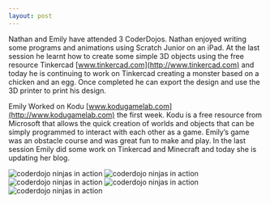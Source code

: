 ```yaml
---
layout: post
---
```

Nathan and Emily have attended 3 CoderDojos. Nathan enjoyed writing some programs and animations using Scratch Junior on an iPad. At the last session he learnt how to create some simple 3D objects using the free resource Tinkercad [www.tinkercad.com](http://www.tinkercad.com) and today he is continuing to work on Tinkercad creating a monster based on a chicken and an egg. Once completed he can export the design and use the 3D printer to print his design.

Emily Worked on Kodu [www.kodugamelab.com](http://www.kodugamelab.com) the first week. Kodu is a free resource from Microsoft that allows the quick creation of worlds and objects that can be simply programmed to interact with each other as a game.  Emily’s game was an obstacle course and was great fun to make and play. In the last session Emily did some work on Tinkercad and Minecraft and today she is updating her blog.


![coderdojo ninjas in action](http://theblog.is/lac/files/2015/04/IMG_1055-300x200.jpg "coderdojo ninjas in action")
![coderdojo ninjas in action](http://theblog.is/lac/files/2015/04/IMG_1056-300x200.jpg "coderdojo ninjas in action")
![coderdojo ninjas in action](http://theblog.is/lac/files/2015/04/IMG_1057-300x200.jpg "coderdojo ninjas in action")
![coderdojo ninjas in action](http://theblog.is/lac/files/2015/04/IMG_1058-300x200.jpg "coderdojo ninjas in action")
![coderdojo ninjas in action](http://theblog.is/lac/files/2015/04/IMG_1059-300x200.jpg "coderdojo ninjas in action")
